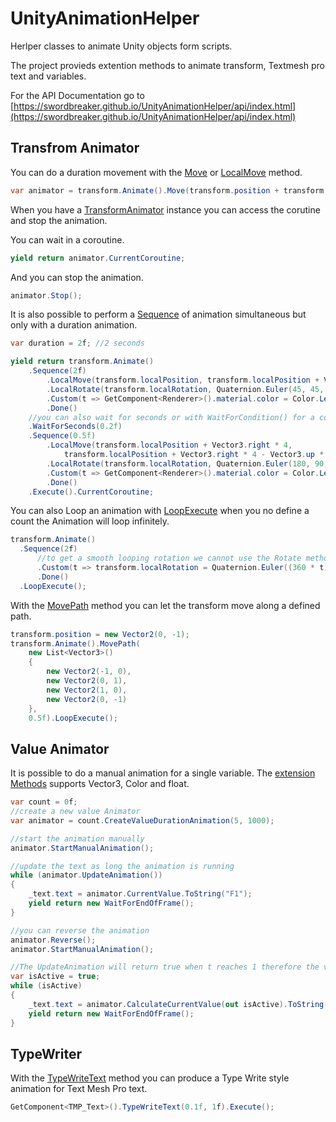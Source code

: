 # UnityAnimationHelper
Herlper classes to animate Unity objects form scripts. 

The project provieds extention methods to animate transform, Textmesh pro text and variables.

For the API Documentation go to [https://swordbreaker.github.io/UnityAnimationHelper/api/index.html](https://swordbreaker.github.io/UnityAnimationHelper/api/index.html)

## Transfrom Animator

You can do a duration movement with the [Move](https://swordbreaker.github.io/UnityAnimationHelper./api/AnimationHelpers.TransformAnimator.html#AnimationHelpers_TransformAnimator_Move_Vector3_System_Single_Func_System_Single_System_Single__) or [LocalMove](https://swordbreaker.github.io/UnityAnimationHelper/api/AnimationHelpers.TransformAnimator.html#AnimationHelpers_TransformAnimator_LocalMove_Vector3_System_Single_Func_System_Single_System_Single__) method.

```c#
var animator = transform.Animate().Move(transform.position + transform.right * 2, 2f).Execute();
```

When you have a [TransformAnimator](https://swordbreaker.github.io/UnityAnimationHelper/api/AnimationHelpers.TransformAnimator.html) instance you can access the corutine and stop the animation.

You can wait in a coroutine.
```c#
yield return animator.CurrentCoroutine;
```

And you can stop the animation.
```c#
animator.Stop();
```


It is also possible to perform a [Sequence](https://swordbreaker.github.io/UnityAnimationHelper/api/AnimationHelpers.TransformAnimator.html#AnimationHelpers_TransformAnimator_Sequence_System_Single_) of animation simultaneous but only with a duration animation.
```c#
var duration = 2f; //2 seconds

yield return transform.Animate()
    .Sequence(2f)
        .LocalMove(transform.localPosition, transform.localPosition + Vector3.right * 4)
        .LocalRotate(transform.localRotation, Quaternion.Euler(45, 45, 0))
        .Custom(t => GetComponent<Renderer>().material.color = Color.Lerp(Color.red, Color.blue, t))
        .Done()
    //you can also wait for seconds or with WaitForCondition() for a contrition to be true.
    .WaitForSeconds(0.2f)
    .Sequence(0.5f)
        .LocalMove(transform.localPosition + Vector3.right * 4,
            transform.localPosition + Vector3.right * 4 - Vector3.up * 4)
        .LocalRotate(transform.localRotation, Quaternion.Euler(180, 90, 0))
        .Custom(t => GetComponent<Renderer>().material.color = Color.Lerp(Color.blue, Color.green, t))
        .Done()
    .Execute().CurrentCoroutine;
```

You can also Loop an animation with [LoopExecute](https://swordbreaker.github.io/UnityAnimationHelper/api/AnimationHelpers.TransformAnimator.html#AnimationHelpers_TransformAnimator_LoopExecute) when you no define a count the Animation will loop infinitely.

```c#
transform.Animate()
  .Sequence(2f)
      //to get a smooth looping rotation we cannot use the Rotate method.
      .Custom(t => transform.localRotation = Quaternion.Euler((360 * t), (360 * t), (360 * t))) 
      .Done()
  .LoopExecute();
```

With the [MovePath](https://swordbreaker.github.io/UnityAnimationHelper/api/AnimationHelpers.TransformAnimator.html#AnimationHelpers_TransformAnimator_MovePath_IList_Vector3__IList_System_Single__Func_System_Single_System_Single__) method you can let the transform move along a defined path.

```c#
transform.position = new Vector2(0, -1);
transform.Animate().MovePath(
    new List<Vector3>()
    {
        new Vector2(-1, 0),
        new Vector2(0, 1),
        new Vector2(1, 0),
        new Vector2(0, -1)
    },
    0.5f).LoopExecute();
  ```
  
## Value Animator
It is possible to do a manual animation for a single variable. The [extension Methods](https://swordbreaker.github.io/UnityAnimationHelper/api/AnimationHelpers.ValueAnimationExtentions.html) supports Vector3, Color and float.

```c#
var count = 0f;
//create a new value Animator
var animator = count.CreateValueDurationAnimation(5, 1000);

//start the animation manually
animator.StartManualAnimation();

//update the text as long the animation is running
while (animator.UpdateAnimation())
{
    _text.text = animator.CurrentValue.ToString("F1");
    yield return new WaitForEndOfFrame();
}

//you can reverse the animation
animator.Reverse();
animator.StartManualAnimation();

//The UpdateAnimation will return true when t reaches 1 therefore the value will never be 0. Use CalculateCurrentValue to prevent this issue.
var isActive = true;
while (isActive)
{
    _text.text = animator.CalculateCurrentValue(out isActive).ToString("F1");
    yield return new WaitForEndOfFrame();
}
```
 
 
## TypeWriter

With the [TypeWriteText](https://swordbreaker.github.io/UnityAnimationHelper/api/AnimationHelpers.TmpProExtention.html) method you can produce a Type Write style animation for Text Mesh Pro text.

```c#
GetComponent<TMP_Text>().TypeWriteText(0.1f, 1f).Execute();
```
